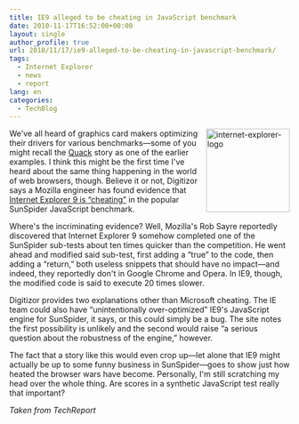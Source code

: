 ```yaml
---
title: IE9 alleged to be cheating in JavaScript benchmark
date: 2010-11-17T16:52:00+00:00
layout: single
author_profile: true
url: 2010/11/17/ie9-alleged-to-be-cheating-in-javascript-benchmark/
tags:
  - Internet Explorer
  - news
  - report
lang: en
categories: 
  - TechBlog
---
```

[<img title="internet-explorer-logo" border="0" alt="internet-explorer-logo" align="right" src="http://lh4.ggpht.com/_vaUVXcmC3OI/TOQBS1NIB-I/AAAAAAAADJo/LgnahCWSlZY/internet-explorer-logo_thumb%5B2%5D.jpg?imgmax=800" width="150" height="150" />](http://lh3.ggpht.com/_vaUVXcmC3OI/TOQBKFZOfII/AAAAAAAADJk/X9q4IqT4BkI/s1600-h/internet-explorer-logo%5B4%5D.jpg)We've all heard of graphics card makers optimizing their drivers for various benchmarks—some of you might recall the [Quack](http://techreport.com/articles.x/3089/1) story as one of the earlier examples. I think this might be the first time I've heard about the same thing happening in the world of web browsers, though. Believe it or not, Digitizor says a Mozilla engineer has found evidence that [Internet Explorer 9 is “cheating”](http://digitizor.com/2010/11/17/internet-explorer-9-caught-cheating-in-sunspider-benchmark/) in the popular SunSpider JavaScript benchmark.

Where's the incriminating evidence? Well, Mozilla's Rob Sayre reportedly discovered that Internet Explorer 9 somehow completed one of the SunSpider sub-tests about ten times quicker than the competition. He went ahead and modified said sub-test, first adding a “true” to the code, then adding a “return,” both useless snippets that should have no impact—and indeed, they reportedly don't in Google Chrome and Opera. In IE9, though, the modified code is said to execute 20 times slower.

Digitizor provides two explanations other than Microsoft cheating. The IE team could also have “unintentionally over-optimized” IE9's JavaScript engine for SunSpider, it says, or this could simply be a bug. The site notes the first possibility is unlikely and the second would raise “a serious question about the robustness of the engine,” however.

The fact that a story like this would even crop up—let alone that IE9 might actually be up to some funny business in SunSpider—goes to show just how heated the browser wars have become. Personally, I'm still scratching my head over the whole thing. Are scores in a synthetic JavaScript test really that important?

_Taken from TechReport_